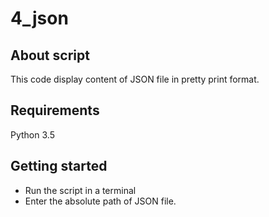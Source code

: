 # 4_json
## About script
This code display content of JSON file in pretty print format.
## Requirements
Python 3.5
## Getting started
* Run the script in a terminal
* Enter the absolute path of JSON file.
